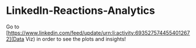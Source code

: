 # LinkedIn-Reactions-Analytics

Go to [https://www.linkedin.com/feed/update/urn:li:activity:6935275744554012672](Data Viz) in order to see the plots and insights!
